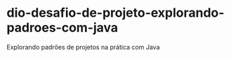 # dio-desafio-de-projeto-explorando-padroes-com-java
Explorando padrões de projetos na prática com Java
